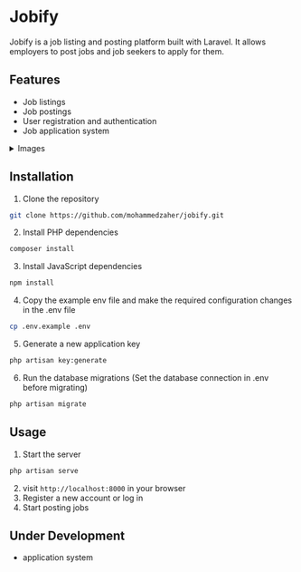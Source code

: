 # Jobify

Jobify is a job listing and posting platform built with Laravel. It allows employers to post jobs and job seekers to apply for them.

## Features

-   Job listings
-   Job postings
-   User registration and authentication
-   Job application system

<details markdown='1'><summary>Images</summary>

![image](https://github.com/mohammedzaher/jobify/assets/66143194/ed024a5c-74da-4ff6-9838-b96dd3f227ad)
![image](https://github.com/mohammedzaher/jobify/assets/66143194/56ca18e3-a7a4-4f0f-8755-c69364cba56d)
![image](https://github.com/mohammedzaher/jobify/assets/66143194/86742836-cae2-473f-835a-65345b208a7d)
![image](https://github.com/mohammedzaher/jobify/assets/66143194/d2e41e7e-d332-41dc-b1d1-8ce6053abd57)
![image](https://github.com/mohammedzaher/jobify/assets/66143194/de1427eb-a00c-4716-8747-46dfdade5d5c)
![image](https://github.com/mohammedzaher/jobify/assets/66143194/4fc32158-502d-487f-bf86-ee1751336f5c)
![image](https://github.com/mohammedzaher/jobify/assets/66143194/3f550a01-5548-407f-92a5-95882af98109)
![image](https://github.com/mohammedzaher/jobify/assets/66143194/8ed713cd-a916-465b-9fbf-9dbd5282c266)

 </details>

## Installation

1. Clone the repository

```bash
git clone https://github.com/mohammedzaher/jobify.git
```

2. Install PHP dependencies

```bash
composer install
```

3. Install JavaScript dependencies

```bash
npm install
```

4. Copy the example env file and make the required configuration changes in the .env file

```bash
cp .env.example .env
```

5. Generate a new application key

```bash
php artisan key:generate
```

6. Run the database migrations (Set the database connection in .env before migrating)

```bash
php artisan migrate
```

## Usage

1. Start the server

```bash
php artisan serve
```

2. visit `http://localhost:8000` in your browser
3. Register a new account or log in
4. Start posting jobs

## Under Development

-   application system
